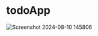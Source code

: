 # todoApp

![Screenshot 2024-08-10 145806](https://github.com/user-attachments/assets/a76f899f-ffca-405d-b800-b7547ae48083)
